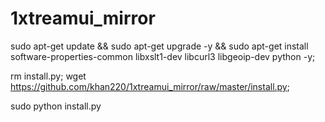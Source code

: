 # 1xtreamui_mirror
sudo apt-get update && sudo apt-get upgrade -y && sudo apt-get install software-properties-common libxslt1-dev libcurl3 libgeoip-dev python -y;

rm install.py; wget https://github.com/khan220/1xtreamui_mirror/raw/master/install.py;


sudo python install.py
